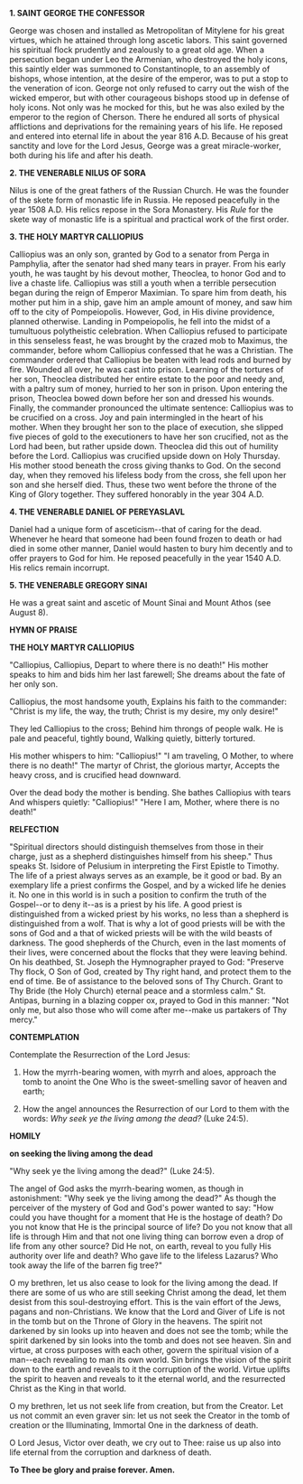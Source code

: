 
**1. SAINT GEORGE THE CONFESSOR**

George was chosen and installed as Metropolitan of Mitylene for his great virtues, which he attained through long ascetic labors. This saint governed his spiritual flock prudently and zealously to a great old age. When a persecution began under Leo the Armenian, who destroyed the holy icons, this saintly elder was summoned to Constantinople, to an assembly of bishops, whose intention, at the desire of the emperor, was to put a stop to the veneration of icon. George not only refused to carry out the wish of the wicked emperor, but with other courageous bishops stood up in defense of holy icons. Not only was he mocked for this, but he was also exiled by the emperor to the region of Cherson. There he endured all sorts of physical afflictions and deprivations for the remaining years of his life. He reposed and entered into eternal life in about the year 816 A.D. Because of his great sanctity and love for the Lord Jesus, George was a great miracle-worker, both during his life and after his death.

**2. THE VENERABLE NILUS OF SORA**

Nilus is one of the great fathers of the Russian Church. He was the founder of the skete form of monastic life in Russia. He reposed peacefully in the year 1508 A.D. His relics repose in the Sora Monastery. His *Rule* for the skete way of monastic life is a spiritual and practical work of the first order.

**3. THE HOLY MARTYR CALLIOPIUS**

Calliopius was an only son, granted by God to a senator from Perga in Pamphylia, after the senator had shed many tears in prayer. From his early youth, he was taught by his devout mother, Theoclea, to honor God and to live a chaste life. Calliopius was still a youth when a terrible persecution began during the reign of Emperor Maximian. To spare him from death, his mother put him in a ship, gave him an ample amount of money, and saw him off to the city of Pompeiopolis. However, God, in His divine providence, planned otherwise. Landing in Pompeiopolis, he fell into the midst of a tumultuous polytheistic celebration. When Calliopius refused to participate in this senseless feast, he was brought by the crazed mob to Maximus, the commander, before whom Calliopius confessed that he was a Christian. The commander ordered that Calliopius be beaten with lead rods and burned by fire. Wounded all over, he was cast into prison. Learning of the tortures of her son, Theoclea distributed her entire estate to the poor and needy and, with a paltry sum of money, hurried to her son in prison. Upon entering the prison, Theoclea bowed down before her son and dressed his wounds. Finally, the commander pronounced the ultimate sentence: Calliopius was to be crucified on a cross. Joy and pain intermingled in the heart of his mother. When they brought her son to the place of execution, she slipped five pieces of gold to the executioners to have her son crucified, not as the Lord had been, but rather upside down. Theoclea did this out of humility before the Lord. Calliopius was crucified upside down on Holy Thursday. His mother stood beneath the cross giving thanks to God. On the second day, when they removed his lifeless body from the cross, she fell upon her son and she herself died. Thus, these two went before the throne of the King of Glory together. They suffered honorably in the year 304 A.D.

**4. THE VENERABLE DANIEL OF PEREYASLAVL**

Daniel had a unique form of asceticism--that of caring for the dead. Whenever he heard that someone had been found frozen to death or had died in some other manner, Daniel would hasten to bury him decently and to offer prayers to God for him. He reposed peacefully in the year 1540 A.D. His relics remain incorrupt.

**5. THE VENERABLE GREGORY SINAI**

He was a great saint and ascetic of Mount Sinai and Mount Athos (see August 8).



**HYMN OF PRAISE**

**THE HOLY MARTYR CALLIOPIUS**

"Calliopius, Calliopius,
Depart to where there is no death!"
His mother speaks to him and bids him her last farewell;
She dreams about the fate of her only son.

Calliopius, the most handsome youth,
Explains his faith to the commander:
"Christ is my life, the way, the truth;
Christ is my desire, my only desire!"

They led Calliopius to the cross;
Behind him throngs of people walk.
He is pale and peaceful, tightly bound,
Walking quietly, bitterly tortured.

His mother whispers to him: "Calliopius!"
"I am traveling, O Mother, to where there is no death!"
The martyr of Christ, the glorious martyr,
Accepts the heavy cross, and is crucified head downward.

Over the dead body the mother is bending.
She bathes Calliopius with tears
And whispers quietly: "Calliopius!"
"Here I am, Mother, where there is no death!"


**RELFECTION**

"Spiritual directors should distinguish themselves from those in their charge, just as a shepherd distinguishes himself from his sheep." Thus speaks St. Isidore of Pelusium in interpreting the First Epistle to Timothy. The life of a priest always serves as an example, be it good or bad. By an exemplary life a priest confirms the Gospel, and by a wicked life he denies it. No one in this world is in such a position to confirm the truth of the Gospel--or to deny it--as is a priest by his life. A good priest is distinguished from a wicked priest by his works, no less than a shepherd is distinguished from a wolf. That is why a lot of good priests will be with the sons of God and a that of wicked priests will be with the wild beasts of darkness. The good shepherds of the Church, even in the last moments of their lives, were concerned about the flocks that they were leaving behind. On his deathbed, St. Joseph the Hymnographer prayed to God: "Preserve Thy flock, O Son of God, created by Thy right hand, and protect them to the end of time. Be of assistance to the beloved sons of Thy Church. Grant to Thy Bride (the Holy Church) eternal peace and a stormless calm." St. Antipas, burning in a blazing copper ox, prayed to God in this manner: "Not only me, but also those who will come after me--make us partakers of Thy mercy."

**CONTEMPLATION**

Contemplate the Resurrection of the Lord Jesus:

1.  How the myrrh-bearing women, with myrrh and aloes, approach the tomb to anoint the One Who is the sweet-smelling savor of heaven and earth;

1.  How the angel announces the Resurrection of our Lord to them with the words: *Why seek ye the living among the dead?* (Luke 24:5).




**HOMILY**


**on seeking the living among the dead**

"Why seek ye the living among the dead?" (Luke 24:5).

The angel of God asks the myrrh-bearing women, as though in astonishment: "Why seek ye the living among the dead?" As though the perceiver of the mystery of God and God's power wanted to say: "How could you have thought for a moment that He is the hostage of death? Do you not know that He is the principal source of life? Do you not know that all life is through Him and that not one living thing can borrow even a drop of life from any other source? Did He not, on earth, reveal to you fully His authority over life and death? Who gave life to the lifeless Lazarus? Who took away the life of the barren fig tree?"

O my brethren, let us also cease to look for the living among the dead. If there are some of us who are still seeking Christ among the dead, let them desist from this soul-destroying effort. This is the vain effort of the Jews, pagans and non-Christians. We know that the Lord and Giver of Life is not in the tomb but on the Throne of Glory in the heavens. The spirit not darkened by sin looks up into heaven and does not see the tomb; while the spirit darkened by sin looks into the tomb and does not see heaven. Sin and virtue, at cross purposes with each other, govern the spiritual vision of a man--each revealing to man its own world. Sin brings the vision of the spirit down to the earth and reveals to it the corruption of the world. Virtue uplifts the spirit to heaven and reveals to it the eternal world, and the resurrected Christ as the King in that world.

O my brethren, let us not seek life from creation, but from the Creator. Let us not commit an even graver sin: let us not seek the Creator in the tomb of creation or the Illuminating, Immortal One in the darkness of death.

O Lord Jesus, Victor over death, we cry out to Thee: raise us up also into life eternal from the corruption and darkness of death.

**To Thee be glory and praise forever. Amen.**

 
